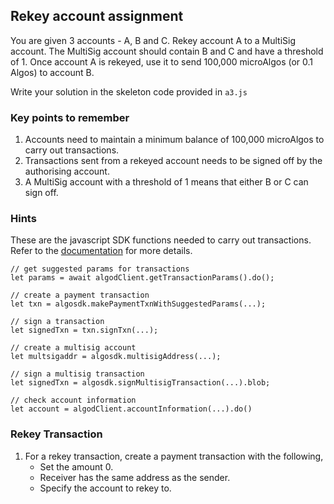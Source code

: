 ## Rekey account assignment

You are given 3 accounts - A, B and C. Rekey account A to a MultiSig account. The MultiSig account should contain B and C and have a threshold of 1. Once account A is rekeyed, use it to send 100,000 microAlgos (or 0.1 Algos) to account B.

Write your solution in the skeleton code provided in `a3.js`

### Key points to remember
1. Accounts need to maintain a minimum balance of 100,000 microAlgos to carry out transactions.
2. Transactions sent from a rekeyed account needs to be signed off by the authorising account.
3. A MultiSig account with a threshold of 1 means that either B or C can sign off.

### Hints
These are the javascript SDK functions needed to carry out transactions. Refer to the [documentation](https://algorand.github.io/js-algorand-sdk/index.html) for more details. 
```
// get suggested params for transactions
let params = await algodClient.getTransactionParams().do();

// create a payment transaction
let txn = algosdk.makePaymentTxnWithSuggestedParams(...);

// sign a transaction
let signedTxn = txn.signTxn(...);

// create a multisig account
let multsigaddr = algosdk.multisigAddress(...);

// sign a multisig transaction
let signedTxn = algosdk.signMultisigTransaction(...).blob;

// check account information
let account = algodClient.accountInformation(...).do()
```

### Rekey Transaction
1. For a rekey transaction, create a payment transaction with the following, 
    - Set the amount 0. 
    - Receiver has the same address as the sender.
    - Specify the account to rekey to.